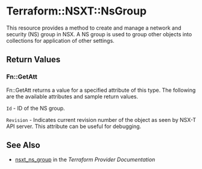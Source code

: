# Terraform::NSXT::NsGroup

This resource provides a method to create and manage a network and security (NS) group in NSX. A NS group is used to group other objects into collections for application of other settings.

## Return Values

### Fn::GetAtt

Fn::GetAtt returns a value for a specified attribute of this type. The following are the available attributes and sample return values.

`Id` - ID of the NS group.

`Revision` - Indicates current revision number of the object as seen by NSX-T API server. This attribute can be useful for debugging.

## See Also

* [nsxt_ns_group](https://www.terraform.io/docs/providers/nsxt/r/ns_group.html) in the _Terraform Provider Documentation_